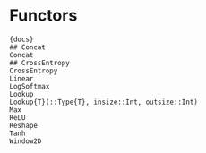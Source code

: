 # Functors

    {docs}
    ## Concat
    Concat
    ## CrossEntropy
    CrossEntropy
    Linear
    LogSoftmax
    Lookup
    Lookup{T}(::Type{T}, insize::Int, outsize::Int)
    Max
    ReLU
    Reshape
    Tanh
    Window2D
